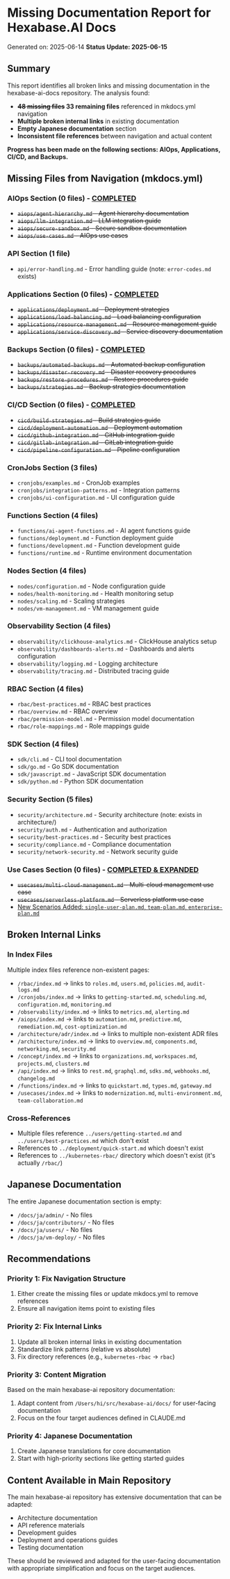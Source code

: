 # Missing Documentation Report for Hexabase.AI Docs

Generated on: 2025-06-14
**Status Update: 2025-06-15**

## Summary

This report identifies all broken links and missing documentation in the hexabase-ai-docs repository. The analysis found:

- **<del>48 missing files</del> 33 remaining files** referenced in mkdocs.yml navigation
- **Multiple broken internal links** in existing documentation
- **Empty Japanese documentation** section
- **Inconsistent file references** between navigation and actual content

**Progress has been made on the following sections: AIOps, Applications, CI/CD, and Backups.**

## Missing Files from Navigation (mkdocs.yml)

### AIOps Section (0 files) - <ins>COMPLETED</ins>

- <del>`aiops/agent-hierarchy.md` - Agent hierarchy documentation</del>
- <del>`aiops/llm-integration.md` - LLM integration guide</del>
- <del>`aiops/secure-sandbox.md` - Secure sandbox documentation</del>
- <del>`aiops/use-cases.md` - AIOps use cases</del>

### API Section (1 file)

- `api/error-handling.md` - Error handling guide (note: `error-codes.md` exists)

### Applications Section (0 files) - <ins>COMPLETED</ins>

- <del>`applications/deployment.md` - Deployment strategies</del>
- <del>`applications/load-balancing.md` - Load balancing configuration</del>
- <del>`applications/resource-management.md` - Resource management guide</del>
- <del>`applications/service-discovery.md` - Service discovery documentation</del>

### Backups Section (0 files) - <ins>COMPLETED</ins>

- <del>`backups/automated-backups.md` - Automated backup configuration</del>
- <del>`backups/disaster-recovery.md` - Disaster recovery procedures</del>
- <del>`backups/restore-procedures.md` - Restore procedures guide</del>
- <del>`backups/strategies.md` - Backup strategies documentation</del>

### CI/CD Section (0 files) - <ins>COMPLETED</ins>

- <del>`cicd/build-strategies.md` - Build strategies guide</del>
- <del>`cicd/deployment-automation.md` - Deployment automation</del>
- <del>`cicd/github-integration.md` - GitHub integration guide</del>
- <del>`cicd/gitlab-integration.md` - GitLab integration guide</del>
- <del>`cicd/pipeline-configuration.md` - Pipeline configuration</del>

### CronJobs Section (3 files)

- `cronjobs/examples.md` - CronJob examples
- `cronjobs/integration-patterns.md` - Integration patterns
- `cronjobs/ui-configuration.md` - UI configuration guide

### Functions Section (4 files)

- `functions/ai-agent-functions.md` - AI agent functions guide
- `functions/deployment.md` - Function deployment guide
- `functions/development.md` - Function development guide
- `functions/runtime.md` - Runtime environment documentation

### Nodes Section (4 files)

- `nodes/configuration.md` - Node configuration guide
- `nodes/health-monitoring.md` - Health monitoring setup
- `nodes/scaling.md` - Scaling strategies
- `nodes/vm-management.md` - VM management guide

### Observability Section (4 files)

- `observability/clickhouse-analytics.md` - ClickHouse analytics setup
- `observability/dashboards-alerts.md` - Dashboards and alerts configuration
- `observability/logging.md` - Logging architecture
- `observability/tracing.md` - Distributed tracing guide

### RBAC Section (4 files)

- `rbac/best-practices.md` - RBAC best practices
- `rbac/overview.md` - RBAC overview
- `rbac/permission-model.md` - Permission model documentation
- `rbac/role-mappings.md` - Role mappings guide

### SDK Section (4 files)

- `sdk/cli.md` - CLI tool documentation
- `sdk/go.md` - Go SDK documentation
- `sdk/javascript.md` - JavaScript SDK documentation
- `sdk/python.md` - Python SDK documentation

### Security Section (5 files)

- `security/architecture.md` - Security architecture (note: exists in architecture/)
- `security/auth.md` - Authentication and authorization
- `security/best-practices.md` - Security best practices
- `security/compliance.md` - Compliance documentation
- `security/network-security.md` - Network security guide

### Use Cases Section (0 files) - <ins>COMPLETED & EXPANDED</ins>

- <del>`usecases/multi-cloud-management.md` - Multi-cloud management use case</del>
- <del>`usecases/serverless-platform.md` - Serverless platform use case</del>
- <ins>New Scenarios Added: `single-user-plan.md`, `team-plan.md`, `enterprise-plan.md`</ins>

## Broken Internal Links

### In Index Files

Multiple index files reference non-existent pages:

- `/rbac/index.md` → links to `roles.md`, `users.md`, `policies.md`, `audit-logs.md`
- `/cronjobs/index.md` → links to `getting-started.md`, `scheduling.md`, `configuration.md`, `monitoring.md`
- `/observability/index.md` → links to `metrics.md`, `alerting.md`
- `/aiops/index.md` → links to `automation.md`, `predictive.md`, `remediation.md`, `cost-optimization.md`
- `/architecture/adr/index.md` → links to multiple non-existent ADR files
- `/architecture/index.md` → links to `overview.md`, `components.md`, `networking.md`, `security.md`
- `/concept/index.md` → links to `organizations.md`, `workspaces.md`, `projects.md`, `clusters.md`
- `/api/index.md` → links to `rest.md`, `graphql.md`, `sdks.md`, `webhooks.md`, `changelog.md`
- `/functions/index.md` → links to `quickstart.md`, `types.md`, `gateway.md`
- `/usecases/index.md` → links to `modernization.md`, `multi-environment.md`, `team-collaboration.md`

### Cross-References

- Multiple files reference `../users/getting-started.md` and `../users/best-practices.md` which don't exist
- References to `../deployment/quick-start.md` which doesn't exist
- References to `../kubernetes-rbac/` directory which doesn't exist (it's actually `/rbac/`)

## Japanese Documentation

The entire Japanese documentation section is empty:

- `/docs/ja/admin/` - No files
- `/docs/ja/contributors/` - No files
- `/docs/ja/users/` - No files
- `/docs/ja/vm-deploy/` - No files

## Recommendations

### Priority 1: Fix Navigation Structure

1. Either create the missing files or update mkdocs.yml to remove references
2. Ensure all navigation items point to existing files

### Priority 2: Fix Internal Links

1. Update all broken internal links in existing documentation
2. Standardize link patterns (relative vs absolute)
3. Fix directory references (e.g., `kubernetes-rbac` → `rbac`)

### Priority 3: Content Migration

Based on the main hexabase-ai repository documentation:

1. Adapt content from `/Users/hi/src/hexabase-ai/docs/` for user-facing documentation
2. Focus on the four target audiences defined in CLAUDE.md

### Priority 4: Japanese Documentation

1. Create Japanese translations for core documentation
2. Start with high-priority sections like getting started guides

## Content Available in Main Repository

The main hexabase-ai repository has extensive documentation that can be adapted:

- Architecture documentation
- API reference materials
- Development guides
- Deployment and operations guides
- Testing documentation

These should be reviewed and adapted for the user-facing documentation with appropriate simplification and focus on the target audiences.
